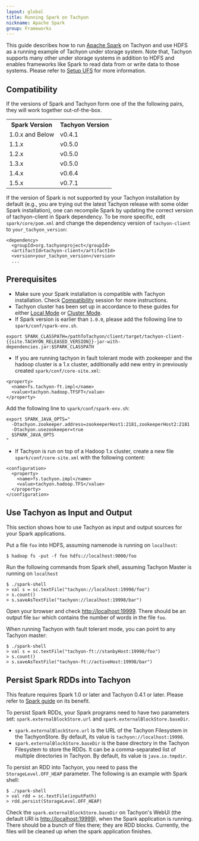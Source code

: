 ```yaml
---
layout: global
title: Running Spark on Tachyon
nickname: Apache Spark
group: Frameworks
---
```


This guide describes how to run [Apache Spark](http://spark-project.org/) on Tachyon and use HDFS as a running example of Tachyon under storage system. Note that, Tachyon supports many other under storage systems in addition to HDFS and enables frameworks like Spark to read data from or write data to those systems. Please refer to [Setup UFS](Setup-UFS.html) for more information.

## Compatibility

If the versions of Spark and Tachyon form one of the the following pairs, they will work together out-of-the-box. 
<table class="table">
<tr><th>Spark Version</th><th>Tachyon Version</th></tr>
<tr>
  <td> 1.0.x and Below </td>
  <td> v0.4.1 </td>
</tr>
<tr>
  <td> 1.1.x </td>
  <td> v0.5.0 </td>
</tr>
<tr>
  <td> 1.2.x </td>
  <td> v0.5.0 </td>
</tr>
<tr>
  <td> 1.3.x </td>
  <td> v0.5.0 </td>
</tr>
<tr>
  <td> 1.4.x </td>
  <td> v0.6.4 </td>
</tr>
<tr>
  <td> 1.5.x </td>
  <td> v0.7.1 </td>
</tr>
</table>

If the version of Spark is not supported by your Tachyon installation by default (e.g., you are trying out the latest Tachyon release with some older Spark installation), one can recompile Spark by 
updating the correct version of tachyon-client in Spark dependency. To be more specific, edit `spark/core/pom.xml` and change the dependency version of `tachyon-client` to `your_tachyon_version`:

~~~ pom
<dependency>
  <groupId>org.tachyonproject</groupId>
  <artifactId>tachyon-client</artifactId>
  <version>your_tachyon_version</version>
  ...
~~~

## Prerequisites

* Make sure your Spark installation is compatible with Tachyon installation. Check [Compatibility](#compatibility) session for more instructions.
* Tachyon cluster has been set up in accordance to these guides for either [Local Mode](Running-Tachyon-Locally.html) or [Cluster Mode](Running-Tachyon-on-a-Cluster.html).
* If Spark version is earlier than `1.0.0`, please add the following line to `spark/conf/spark-env.sh`.

~~~
export SPARK_CLASSPATH=/pathToTachyon/client/target/tachyon-client-{{site.TACHYON_RELEASED_VERSION}}-jar-with-dependencies.jar:$SPARK_CLASSPATH
~~~

* If you are running tachyon in fault tolerant mode with zookeeper and the hadoop cluster is a 1.x cluster,
  additionally add new entry in previously created `spark/conf/core-site.xml`:

~~~
<property>
  <name>fs.tachyon-ft.impl</name>
  <value>tachyon.hadoop.TFSFT</value>
</property>
~~~

Add the following line to `spark/conf/spark-env.sh`:

~~~
export SPARK_JAVA_OPTS="
  -Dtachyon.zookeeper.address=zookeeperHost1:2181,zookeeperHost2:2181
  -Dtachyon.usezookeeper=true
  $SPARK_JAVA_OPTS
"
~~~

* If Tachyon is run on top of a Hadoop 1.x cluster, create a new file `spark/conf/core-site.xml` with the following content:

~~~
<configuration>
  <property>
    <name>fs.tachyon.impl</name>
    <value>tachyon.hadoop.TFS</value>
  </property>
</configuration>
~~~


## Use Tachyon as Input and Output
This section shows how to use Tachyon as input and output sources for your Spark applications.

Put a file `foo` into HDFS, assuming namenode is running on `localhost`:

~~~
$ hadoop fs -put -f foo hdfs://localhost:9000/foo
~~~

Run the following commands from Spark shell, assuming Tachyon Master is running on `localhost` 

~~~
$ ./spark-shell
> val s = sc.textFile("tachyon://localhost:19998/foo")
> s.count()
> s.saveAsTextFile("tachyon://localhost:19998/bar")
~~~

Open your browser and check [http://localhost:19999](http://localhost:19999). There should be an output file `bar` which contains the number of words in the file `foo`. 

When running Tachyon with fault tolerant mode, you can point to any Tachyon master:

~~~
$ ./spark-shell
> val s = sc.textFile("tachyon-ft://stanbyHost:19998/foo")
> s.count()
> s.saveAsTextFile("tachyon-ft://activeHost:19998/bar")
~~~

## Persist Spark RDDs into Tachyon

This feature requires Spark 1.0 or later and Tachyon 0.4.1 or later.  Please refer to [Spark guide](http://spark.apache.org/docs/latest/programming-guide.html#rdd-persistence) on its benefit.

To persist Spark RDDs, your Spark programs need to have two parameters set: `spark.externalBlockStore.url` and `spark.externalBlockStore.baseDir`.
 
* `spark.externalBlockStore.url` is the URL of the Tachyon Filesystem in the TachyonStore. By default, its value is `tachyon://localhost:19998`.
* `spark.externalBlockStore.baseDir` is the base directory in the Tachyon Filesystem to store the RDDs. It can be a comma-separated list of multiple directories in Tachyon. By default, its value is `java.io.tmpdir`.

To persist an RDD into Tachyon, you need to pass the `StorageLevel.OFF_HEAP` parameter. The following is an example with Spark shell:

~~~
$ ./spark-shell
> val rdd = sc.textFile(inputPath)
> rdd.persist(StorageLevel.OFF_HEAP)
~~~

Check the `spark.externalBlockStore.baseDir` on Tachyon's WebUI (the default URI is [http://localhost:19999](http://localhost:19999)), when the Spark application is running. There should be a bunch of files there; they are RDD blocks. Currently, the files will be cleaned up when the spark application finishes.

